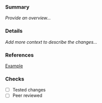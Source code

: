 ### Summary
_Provide an overview..._

### Details
_Add more context to describe the changes..._

### References
[Example](www.google.com)  
 
 ### Checks
 -  [ ] Tested changes
 -  [ ] Peer reviewed
